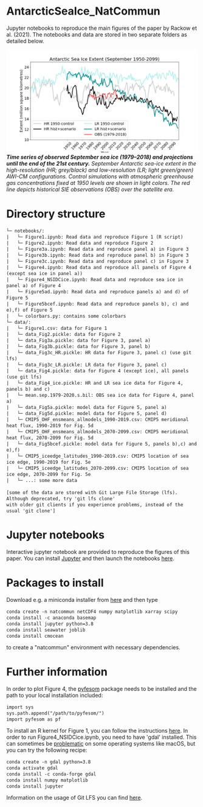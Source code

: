 # AntarcticSeaIce_NatCommun
Jupyter notebooks to reproduce the main figures of the paper by Rackow et al. (2021). The notebooks and data are stored in two separate folders as detailed below.

![Delayed Antarctic sea-ice decline](https://github.com/trackow/AntarcticSeaIce_NatCommun/blob/main/data/Figure3a.png?raw=true)
_**Time series of observed September sea ice (1979–2018) and projections until the end of the 21st century.** 
September Antarctic sea-ice extent in the high-resolution (HR; grey/black) and low-resolution
(LR; light green/green) AWI-CM configurations. Control simulations with atmospheric greenhouse gas concentrations fixed at
1950 levels are shown in light colors. The red line depicts historical SIE observations (OBS) over the satellite era._

# Directory structure
```
└─ notebooks/:
|   └─ Figure1.ipynb: Read data and reproduce Figure 1 (R script)
|   └─ Figure2.ipynb: Read data and reproduce Figure 2
|   └─ Figure3a.ipynb: Read data and reproduce panel a) in Figure 3
|   └─ Figure3b.ipynb: Read data and reproduce panel b) in Figure 3
|   └─ Figure3c.ipynb: Read data and reproduce panel c) in Figure 3
|   └─ Figure4.ipynb: Read data and reproduce all panels of Figure 4 (except sea ice in panel a))
|   └─ Figure4_NSIDCice.ipynb: Read data and reproduce sea ice in panel a) of Figure 4
|   └─ Figure5ad.ipynb: Read data and reproduce panels a) and d) of Figure 5
|   └─ Figure5bcef.ipynb: Read data and reproduce panels b), c) and e),f) of Figure 5
|   └─ colorbars.py: contains some colorbars
└─ data/:
|   └─ Figure1.csv: data for Figure 1
|   └─ data_Fig2.pickle: data for Figure 2
|   └─ data_Fig3a.pickle: data for Figure 3, panel a)
|   └─ data_Fig3b.pickle: data for Figure 3, panel b)
|   └─ data_Fig3c_HR.pickle: HR data for Figure 3, panel c) (use git lfs)
|   └─ data_Fig3c_LR.pickle: LR data for Figure 3, panel c)
|   └─ data_Fig4.pickle: data for Figure 4 (except ice), all panels (use git lfs)
|   └─ data_Fig4_ice.pickle: HR and LR sea ice data for Figure 4, panels b) and c)
|   └─ mean.sep.1979-2020.s.bil: OBS sea ice data for Figure 4, panel a)
|   └─ data_Fig5a.pickle: model data for Figure 5, panel a)
|   └─ data_Fig5d.pickle: model data for Figure 5, panel d)
|   └─ CMIP5_OHF_ensmeans_allmodels_1990-2019.csv: CMIP5 meridional heat flux, 1990-2019 for Fig. 5d
|   └─ CMIP5_OHF_ensmeans_allmodels_2070-2099.csv: CMIP5 meridional heat flux, 2070-2099 for Fig. 5d
|   └─ data_Fig5bcef.pickle: model data for Figure 5, panels b),c) and e),f)
|   └─ CMIP5_iceedge_latitudes_1990-2019.csv: CMIP5 location of sea ice edge, 1990-2019 for Fig. 5e
|   └─ CMIP5_iceedge_latitudes_2070-2099.csv: CMIP5 location of sea ice edge, 2070-2099 for Fig. 5e
|   └─ ...: some more data

[some of the data are stored with Git Large File Storage (lfs). Although deprecated, try 'git lfs clone' 
with older git clients if you experience problems, instead of the usual 'git clone']
```
# Jupyter notebooks
Interactive jupyter notebook are provided to reproduce the figures of this paper. You can install [Jupyter](https://jupyter.org/) and then launch the notebooks [here](https://github.com/trackow/AntarcticSeaIce_NatCommun/blob/main/notebooks/).

# Packages to install

Download e.g. a miniconda installer from [here](https://docs.conda.io/en/latest/miniconda.html#macos-installers) and then type
```
conda create -n natcommun netCDF4 numpy matplotlib xarray scipy
conda install -c anaconda basemap
conda install jupyter python=3.8
conda install seawater joblib
conda install cmocean
```
to create a "natcommun" environment with necessary dependencies. 

# Further information
In order to plot Figure 4, the [pyfesom](https://pyfesom.readthedocs.io/en/latest/installation.html) package needs to be installed and the path to your local installation
included:
```
import sys
sys.path.append("/path/to/pyfesom/")
import pyfesom as pf
```
To install an R kernel for Figure 1, you can follow the instructions [here](https://richpauloo.github.io/2018-05-16-Installing-the-R-kernel-in-Jupyter-Lab/).
In order to run Figure4_NSIDCice.ipynb, you need to have 'gdal' installed. This can sometimes be [problematic](https://stackoverflow.com/questions/33574902/install-gdal-using-conda) on some operating systems like macOS, but you can try the following recipe:
```
conda create -n gdal python=3.8
conda activate gdal
conda install -c conda-forge gdal
conda install numpy matplotlib 
conda install jupyter
```
Information on the usage of Git LFS you can find [here](https://git-lfs.github.com).
